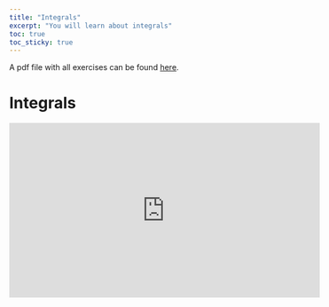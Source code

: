 ```yaml
---
title: "Integrals"
excerpt: "You will learn about integrals"
toc: true
toc_sticky: true
---
```


<script src="https://unpkg.com/vanilla-back-to-top@7.2.1/dist/vanilla-back-to-top.min.js"></script>
<script>addBackToTop()</script>

A pdf file with all exercises can be found <a href="https://lazarskiopencourses.github.io/courses/mathematics_for_economics/exercises.pdf" target="_blank">here</a>.

# Integrals

<iframe width="560" height="315" src="https://www.youtube.com/embed/?playlist=EesVaPXlf7U,j8mYm7z4FTo,JMZ_1vVyE9s,CYkCrqTfk1c,dgBaFfv8G_E,_a7JR123rZI,N6Vq9xV9-QQ,gGPZFbhWVr0" title="YouTube video player" frameborder="0" allow="accelerometer; autoplay; clipboard-write; encrypted-media; gyroscope; picture-in-picture" allowfullscreen></iframe>
